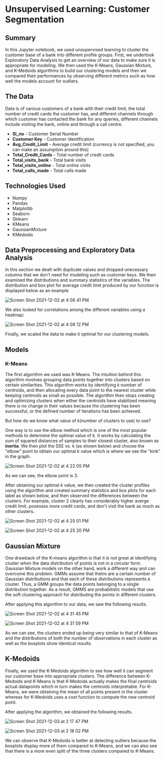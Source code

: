 # Unsupervised Learning: Customer Segmentation

## Summary

In this Jupyter notebook, we used unsupervised learning to cluster the customer base of a bank into different profile groups. First, we undertook Exploratory Data Analysis to get an overview of our data to make sure it is appropriate for modeling. We then used the K-Means, Gaussian Mixture, and K-Medoids algorithms to build our clustering models and then we compared their performances by observing different metrics such as how well the models account for outliers. 

## The Data

Data is of various customers of a bank with their credit limit, the total number of credit cards the customer has, and different channels through which customer has contacted the bank for any queries, different channels include visiting the bank, online and through a call centre.

- **Sl_no** - Customer Serial Number
- **Customer Key** - Customer identification
- **Avg_Credit_Limit**	- Average credit limit (currency is not specified, you can make an assumption around this)
- **Total_Credit_Cards**	- Total number of credit cards 
- **Total_visits_bank**	- Total bank visits
- **Total_visits_online** -	 Total online visits
- **Total_calls_made** - Total calls made

## Technologies Used

* Numpy
* Pandas
* Matplotlib
* Seaborn
* Sklearn
* KMeans
* GaussianMixture
* KMedoids

## Data Preprocessing and Exploratory Data Analysis

In this section we dealt with duplicate values and dropped unecessary columns that we don't need for modeling such as customer keys. We then examined the distributions and summary statistics of the variables. The distribution and box plot for average credit limit produced by our function is displayed below as an example

![Screen Shot 2021-12-02 at 4 06 41 PM](https://user-images.githubusercontent.com/88220704/144510816-04ad2a37-17f6-428d-b6e6-aaeea487d46c.png)

We also looked for correlations among the different variables using a heatmap: 

![Screen Shot 2021-12-02 at 4 08 12 PM](https://user-images.githubusercontent.com/88220704/144511020-ab3fc316-93ec-4a6a-a466-61aa82591175.png)

Finally, we scaled the data to make it optimal for our clustering models. 

## Models 

### K-Means

The first algorithm we used was K-Means. The intuition behind this algorithm involves grouping data points together into clusters based on certain similarities. This algorithm works by identifying *k* number of centroids, and then allocating every data point to the nearest cluster while keeping centroids as small as possible. The algorithm then stops creating and optimizing clusters when either the centroids have stabilized meaning there is no change in their values because the clustering has been successful, or the defined number of iterations has been achieved. 

But how do we know what value of *k*(number of clusters to use) to use? 

One way is to use the elbow method which is one of the most popular methods to determine the optimal value of *k*. It works by calculating the sum of squared distances of samples to their closest cluster, also known as **inertia**. We then plot the SSE vs. k  (as shown below) and choose the "elbow" point to obtain our optimal *k* value which is where we see the "kink" in the graph. 

![Screen Shot 2021-12-02 at 4 22 05 PM](https://user-images.githubusercontent.com/88220704/144512693-d71c6af5-067d-4840-b481-a26ed9d85919.png)

As we can see, the elbow point is 3. 

After obtaining our optimal *k* value, we then created the cluster profiles using the algorithm and created summary statistics and box plots for each label as shown below, and then observed the differences between the clusters. For example, cluster 2 clearly has considerably higher averge credit limit, posesses more credit cards, and don't visit the bank as much as other clusters. 

![Screen Shot 2021-12-02 at 4 25 01 PM](https://user-images.githubusercontent.com/88220704/144513048-b7c619f7-a33b-44f8-a0a8-a3d94eefb3a8.png)

![Screen Shot 2021-12-02 at 4 25 20 PM](https://user-images.githubusercontent.com/88220704/144513081-d0b94f3f-ed61-44ac-933e-937c6abdf2e0.png)


## Gaussian Mixture

One drawback of the K-means algorithm is that it is not great at identifying cluster when the data distribution of points is not in a circular form. Gaussian Mixture models on the other hand, work a different way and can overcome this problem. GMMs assume that thetre are a certain number of Gaussian distributions and that each of these distributions represents a cluster. Thus, a GMM groups the data points belonging to a single distribution together. As a result, GMMS are probabilistic models that use the soft clustering approach for distributing the points in different clusters. 

After applying this algorithm to our data, we saw the following results. 

![Screen Shot 2021-12-02 at 4 31 45 PM](https://user-images.githubusercontent.com/88220704/144513797-2e830040-d021-4556-8b20-08a19145c5d1.png)

![Screen Shot 2021-12-02 at 4 31 59 PM](https://user-images.githubusercontent.com/88220704/144513822-ddbf3cc8-bdb0-4aa6-b538-694a2bc8381f.png)

As we can see, the clusters ended up being very similar to that of K-Means and the distributions of both the number of observations in each cluster as well as the boxplots show identical results. 

## K-Medoids

Finally, we used the K-Medoids algorithm to see how well it can segment our customer base into appropriate clusters. The difference between K-Medoids and K-Means is that K-Medoids actually makes the final centroids actual datapoints which in turn makes the centroids interpretable. For K-Means, we were obtaining the mean of all points present in the cluster whereas for K-Medoids uses a cost function to compute the new centroid point. 

After applying the algorithm, we obtained the following results. 

![Screen Shot 2021-12-03 at 2 17 47 PM](https://user-images.githubusercontent.com/88220704/144667421-a803e10c-f36d-48bd-ae6b-4b15468403c4.png)

![Screen Shot 2021-12-03 at 2 18 02 PM](https://user-images.githubusercontent.com/88220704/144667446-0599ac5b-e492-4f38-9519-8ef026c460fd.png)

We can observe that K-Medoids is better at detecting outliers because the boxplots display more of them compared to K-Means, and we can also see that there is a more even split of the three clusters compared to K-Means. 



